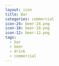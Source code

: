 ```yaml
---
layout: icon
title: Bar
categories: commercial
icon-24: beer-24.png
icon-18: beer-18.png
icon-12: beer-12.png
tags:
  - bar
  - beer
  - drink
  - commercial
---
```


